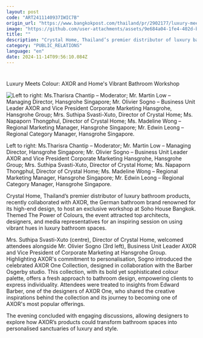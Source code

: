 ```yaml
---
layout: post
code: "ART2411140937IWIC7B"
origin_url: "https://www.bangkokpost.com/thailand/pr/2902177/luxury-meets-colour-axor-and-homes-vibrant-bathroom-workshop"
image: "https://github.com/user-attachments/assets/9e684a04-1fe4-402d-ba78-4e36f239f399"
title: ""
description: "Crystal Home, Thailand’s premier distributor of luxury bathroom products, recently collaborated with AXOR, the German bathroom brand renowned for its high-end design, to host an exclusive workshop at Soho House Bangkok. Themed The Power of Colours, the event attracted top architects, designers, and media representatives for an inspiring session on using vibrant hues in luxury bathroom spaces."
category: "PUBLIC_RELATIONS"
language: "en"
date: 2024-11-14T09:56:10.084Z
---
```


# 

Luxury Meets Colour: AXOR and Home's Vibrant Bathroom Workshop

![Left to right: Ms.Tharisra Chantip – Moderator; Mr. Martin Low – Managing Director, Hansgrohe Singapore; Mr. Olivier Sogno – Business Unit Leader AXOR and Vice President Corporate Marketing Hansgrohe, Hansgrohe Group; Mrs. Suthipa Svasti-Xuto, Director of Crystal Home; Ms. Napaporn Thongphul, Director of Crystal Home; Ms. Madeline Wong – Regional Marketing Manager, Hansgrohe Singapore; Mr. Edwin Leong – Regional Category Manager, Hansgrohe Singapore.](https://github.com/user-attachments/assets/5e083a28-3f5d-4c83-95f9-0b275df86d3b)

Left to right: Ms.Tharisra Chantip – Moderator; Mr. Martin Low – Managing Director, Hansgrohe Singapore; Mr. Olivier Sogno – Business Unit Leader AXOR and Vice President Corporate Marketing Hansgrohe, Hansgrohe Group; Mrs. Suthipa Svasti-Xuto, Director of Crystal Home; Ms. Napaporn Thongphul, Director of Crystal Home; Ms. Madeline Wong – Regional Marketing Manager, Hansgrohe Singapore; Mr. Edwin Leong – Regional Category Manager, Hansgrohe Singapore.

Crystal Home, Thailand’s premier distributor of luxury bathroom products, recently collaborated with AXOR, the German bathroom brand renowned for its high-end design, to host an exclusive workshop at Soho House Bangkok. Themed The Power of Colours, the event attracted top architects, designers, and media representatives for an inspiring session on using vibrant hues in luxury bathroom spaces.

Mrs. Suthipa Svasti-Xuto (centre), Director of Crystal Home, welcomed attendees alongside Mr. Olivier Sogno (3rd left), Business Unit Leader AXOR and Vice President of Corporate Marketing at Hansgrohe Group. Highlighting AXOR's commitment to personalisation, Sogno introduced the celebrated AXOR One Collection, designed in collaboration with the Barber Osgerby studio. This collection, with its bold yet sophisticated colour palette, offers a fresh approach to bathroom design, empowering clients to express individuality. Attendees were treated to insights from Edward Barber, one of the designers of AXOR One, who shared the creative inspirations behind the collection and its journey to becoming one of AXOR's most popular offerings.

The evening concluded with engaging discussions, allowing designers to explore how AXOR’s products could transform bathroom spaces into personalised sanctuaries of luxury and style.